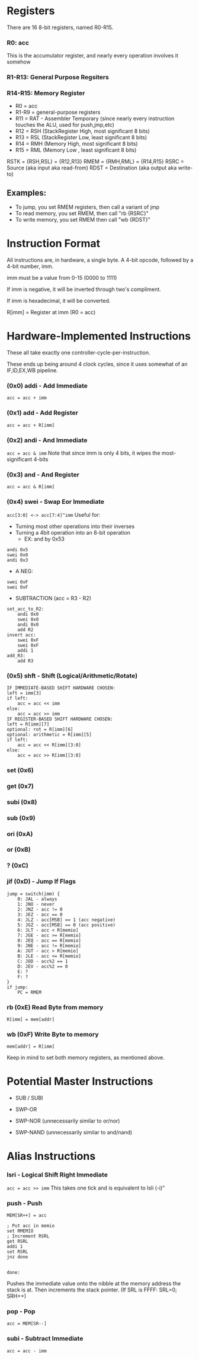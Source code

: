 # Registers

There are 16 8-bit registers, named R0-R15.

### R0: acc

This is the accumulator register, and nearly every operation involves it somehow

### R1-R13: General Purpose Regsiters

### R14-R15: Memory Register
- R0    = acc
- R1-R9 = general-purpose registers
- R11   = RAT - Assembler Temporary (since nearly every instruction touches the ALU, used for push,jmp,etc)
- R12   = RSH (StackRegister High, most significant 8 bits)
- R13   = RSL (StackRegister Low, least significant 8 bits)
- R14   = RMH (Memory High, most  significant 8 bits)
- R15   = RML (Memory Low , least significant 8 bits)

RSTK = {RSH,RSL} = {R12,R13}
RMEM = {RMH,RML} = {R14,R15}
RSRC = Source (aka input aka read-from)
RDST = Destination (aka output aka write-to)

## Examples:
- To jump, you set RMEM registers, then call a variant of jmp
- To read memory, you set RMEM, then call "rb {RSRC}"
- To write memory, you set RMEM then call "wb {RDST}"

# Instruction Format
All instructions are, in hardware, a single byte. A 4-bit opcode, followed by a 4-bit number, imm.

imm must be a value from 0-15 (0000 to 1111)

If imm is negative, it will be inverted through two's compliment.

If imm is hexadecimal, it will be converted.

R[imm] = Register at imm (R0 = acc)


# Hardware-Implemented Instructions

These all take exactly one controller-cycle-per-instruction.

These ends up being around 4 clock cycles, since it uses somewhat of an IF,ID,EX,WB pipeline.

### (0x0) addi - Add Immediate 
```acc = acc + imm```
### (0x1) add - Add Register 
```acc = acc + R[imm]```
### (0x2) andi - And Immediate 
```acc = acc & imm```
Note that since imm is only 4 bits, it wipes the most-significant 4-bits
### (0x3) and - And Register
```acc = acc & R[imm]```
### (0x4) swei - Swap Eor Immediate
```acc[3:0] <-> acc[7:4]^imm```
Useful for:
 - Turning most other operations into their inverses
 - Turning a 4bit operation into an 8-bit operation
   - EX: and by 0x53
```
andi 0x5
swei 0x0
andi 0x3
``` 
 - A NEG:
```
swei 0xF
swei 0xF
```
 - SUBTRACTION (acc = R3 - R2)
```
set_acc_to_R2:
    andi 0x0
    swei 0x0
    andi 0x0
    add R2
invert acc:
    swei 0xF
    swei 0xF
    addi 1
add_R3:
    add R3
```
### (0x5) shft - Shift (Logical/Arithmetic/Rotate)
```
IF IMMEDIATE-BASED SHIFT HARDWARE CHOSEN:
left = imm[3]
if left:
    acc = acc << imm
else:
    acc = acc >> imm
IF REGISTER-BASED SHIFT HARDWARE CHOSEN:
left = R[imm][7]
optional: rot = R[imm][6]
optional: arithmetic = R[imm][5]
if left:
    acc = acc << R[imm][3:0]
else:
    acc = acc >> R[imm][3:0]
```
### set (0x6)
### get (0x7)
### subi (0x8)
### sub (0x9)
### ori (0xA)
### or (0xB)
### ? (0xC)
### jif (0xD) - Jump If Flags
```
jump = switch(imm) {
    0: JAL - always
    1: JNO - never
    2: JNZ - acc != 0
    3: JEZ - acc == 0
    4: JLZ - acc[MSB] == 1 (acc negative)
    5: JGZ - acc[MSB] == 0 (acc positive) 
    6: JLT - acc < R[memio]
    7: JGE - acc >= R[memio]
    8: JEQ - acc == R[memio]
    9: JNE - acc != R[memio]
    A: JGT - acc > R[memio]
    B: JLE - acc <= R[memio]
    C: JOD - acc%2 == 1
    D: JEV - acc%2 == 0
    E: ?
    F: ?
}
if jump:
    PC = RMEM
```
### rb (0xE) Read Byte from memory
```
R[imm] = mem[addr]
```
### wb (0xF) Write Byte to memory
```
mem[addr] = R[imm]
```
Keep in mind to set both memory registers, as mentioned above.
# Potential Master Instructions
- SUB / SUBI
- SWP-OR

- SWP-NOR (unnecessarily similar to or/nor)
- SWP-NAND (unnecessarily similar to and/nand)

# Alias Instructions

### lsri - Logical Shift Right Immediate
```acc = acc >> imm```
This takes one tick and is equivalent to lsli (-i)"

### push - Push
```MEM[SR++] = acc```

```
; Put acc in memio
set RMEMIO
; Increment RSRL
get RSRL
addi 1
set RSRL
jnz done


done:

```

Pushes the immediate value onto the nibble at the memory address the stack is at.
Then increments the stack pointer. (If SRL is FFFF: SRL=0; SRH++)
### pop - Pop
```acc = MEM[SR--]```


### subi - Subtract Immediate
```acc = acc - imm```